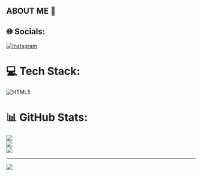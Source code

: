 ## ABOUT ME 👋

## 🌐 Socials:
[![Instagram](https://img.shields.io/badge/Instagram-%23E4405F.svg?logo=Instagram&logoColor=white)](https://instagram.com/_b_r_vanaki) 

# 💻 Tech Stack:
![HTML5](https://img.shields.io/badge/html5-%23E34F26.svg?style=for-the-badge&logo=html5&logoColor=white)
# 📊 GitHub Stats:
![](https://github-readme-stats.vercel.app/api?username=BasavarajVanaki&theme=dark&hide_border=false&include_all_commits=true&count_private=true)<br/>
![](https://github-readme-streak-stats.herokuapp.com/?user=BasavarajVanaki&theme=dark&hide_border=false)<br/>
![](https://github-readme-stats.vercel.app/api/top-langs/?username=BasavarajVanaki&theme=dark&hide_border=false&include_all_commits=true&count_private=true&layout=compact)

---
[![](https://visitcount.itsvg.in/api?id=BasavarajVanaki&icon=0&color=0)](https://visitcount.itsvg.in)
